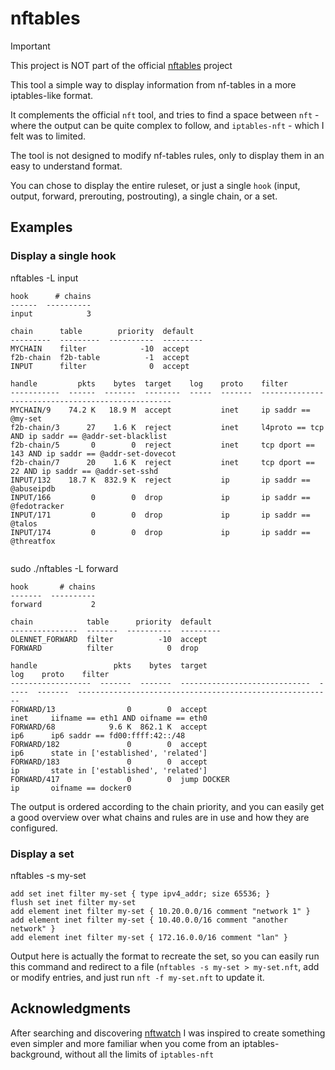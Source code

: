 # nftables

> [!IMPORTANT]
> This project is NOT part of the official [nftables](https://netfilter.org/projects/nftables/index.html) project

This tool a simple way to display information from nf-tables in a more iptables-like format.

It complements the official `nft` tool, and tries to find a space between `nft` - where the output can be quite complex to follow, and `iptables-nft` - which I felt was to limited.

The tool is not designed to modify nf-tables rules, only to display them in an easy to understand format.

You can chose to display the entire ruleset, or just a single `hook` (input, output, forward, prerouting, postrouting), a single chain, or a set.

## Examples

### Display a single hook

nftables -L input
```
hook      # chains
------  ----------
input            3

chain      table        priority  default
---------  ---------  ----------  ---------
MYCHAIN    filter            -10  accept
f2b-chain  f2b-table          -1  accept
INPUT      filter              0  accept

handle         pkts    bytes  target    log    proto    filter
-----------  ------  -------  --------  -----  -------  --------------------------------------------------
MYCHAIN/9    74.2 K   18.9 M  accept           inet     ip saddr == @my-set
f2b-chain/3      27    1.6 K  reject           inet     l4proto == tcp AND ip saddr == @addr-set-blacklist
f2b-chain/5       0        0  reject           inet     tcp dport == 143 AND ip saddr == @addr-set-dovecot
f2b-chain/7      20    1.6 K  reject           inet     tcp dport == 22 AND ip saddr == @addr-set-sshd
INPUT/132    18.7 K  832.9 K  reject           ip       ip saddr == @abuseipdb
INPUT/166         0        0  drop             ip       ip saddr == @fedotracker
INPUT/171         0        0  drop             ip       ip saddr == @talos
INPUT/174         0        0  drop             ip       ip saddr == @threatfox


```

sudo ./nftables -L forward                                                                                    
```
hook       # chains                                                                                                            
-------  ----------                                                                                                            
forward           2                                                                                                                                                                                                                                           
                                                                                                                                                                                                                                                              
chain            table      priority  default                                                                                  
---------------  -------  ----------  ---------                                                                                
OLENNET_FORWARD  filter          -10  accept                                                                                                                                                                                                                  
FORWARD          filter            0  drop                                                                                                                                                                                                                    
                                                                                                                               
handle                 pkts    bytes  target                         log    proto    filter                    
------------------  -------  -------  -----------------------------  -----  -------  ---------------------------------------------------------
FORWARD/13                0        0  accept                                inet     iifname == eth1 AND oifname == eth0
FORWARD/68            9.6 K  862.1 K  accept                                ip6      ip6 saddr == fd00:ffff:42::/48
FORWARD/182               0        0  accept                                ip6      state in ['established', 'related']
FORWARD/183               0        0  accept                                ip       state in ['established', 'related']
FORWARD/417               0        0  jump DOCKER                           ip       oifname == docker0

```


The output is ordered according to the chain priority, and you can easily get a good overview over what chains and rules are in use and how they are configured.

### Display a set

nftables -s my-set
```
add set inet filter my-set { type ipv4_addr; size 65536; }
flush set inet filter my-set
add element inet filter my-set { 10.20.0.0/16 comment "network 1" }
add element inet filter my-set { 10.40.0.0/16 comment "another network" }
add element inet filter my-set { 172.16.0.0/16 comment "lan" }
```

Output here is actually the format to recreate the set, so you can easily run this command and redirect to a file (`nftables -s my-set > my-set.nft`, add or modify entries, and just run `nft -f my-set.nft` to update it.


## Acknowledgments

After searching and discovering [nftwatch](https://github.com/flyingrhinonz/nftwatch) I was inspired to create something even simpler and more familiar when you come from an iptables-background, without all the limits of `iptables-nft`

